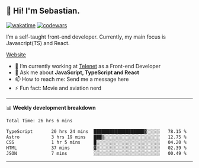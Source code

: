 ## 👋 Hi! I'm Sebastian.

[![wakatime](https://wakatime.com/badge/user/df0036c6-328a-4a39-be9b-e49417ed22a1.svg)](https://wakatime.com/@df0036c6-328a-4a39-be9b-e49417ed22a1)
[![codewars](https://www.codewars.com/users/sebavuye/badges/small)](https://www.codewars.com/users/sebavuye)

I’m a self-taught front-end developer. Currently, my main focus is Javascript(TS) and React.

[Website](https://sebastianvuye.be)

- 🔭 I’m currently working at [Telenet](https://telenet.be/) as a Front-end Developer
- 💬 Ask me about **JavaScript, TypeScript and React**
- 📫 How to reach me: Send me a message here
- ⚡ Fun fact: Movie and aviation nerd

-------

📊 **Weekly development breakdown**

<!--START_SECTION:waka-->

```txt
Total Time: 26 hrs 6 mins

TypeScript       20 hrs 24 mins  ███████████████████▓░░░░░   78.15 %
Astro            3 hrs 19 mins   ███▒░░░░░░░░░░░░░░░░░░░░░   12.75 %
CSS              1 hr 5 mins     █░░░░░░░░░░░░░░░░░░░░░░░░   04.20 %
HTML             37 mins         ▓░░░░░░░░░░░░░░░░░░░░░░░░   02.39 %
JSON             7 mins          ░░░░░░░░░░░░░░░░░░░░░░░░░   00.49 %
```

<!--END_SECTION:waka-->
-------
